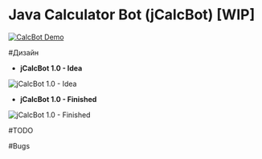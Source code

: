 Java Calculator Bot (jCalcBot) [WIP]
========
[![CalcBot Demo](https://img.youtube.com/vi/VZaLEM3qk2U/hqdefault.jpg)](https://www.youtube.com/watch?v=VZaLEM3qk2U)

#Дизайн

- **jCalcBot 1.0 - Idea**

![jCalcBot 1.0 - Idea](http://img6.uploadhouse.com/fileuploads/20306/203065360a5e6a597e68195df147743668b47dba.png)

- **jCalcBot 1.0 - Finished**

![jCalcBot 1.0 - Finished](http://img9.uploadhouse.com/fileuploads/20320/203204591eef210fdc49e4ce553e8d3fe4b721e1.png)

#TODO

#Bugs